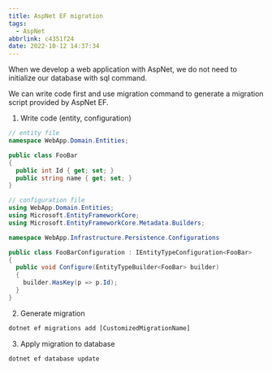 ```yaml
---
title: AspNet EF migration
tags: 
  - AspNet
abbrlink: c4351f24
date: 2022-10-12 14:37:34
---
```


When we develop a web application with AspNet, we do not need to initialize our database with sql command.

We can write code first and use migration command to generate a migration script provided by AspNet EF.

1. Write code (entity, configuration)
```csharp
// entity file
namespace WebApp.Domain.Entities;

public class FooBar
{
  public int Id { get; set; }
  public string name { get; set; }
}

// configuration file
using WebApp.Domain.Entities;
using Microsoft.EntityFrameworkCore;
using Microsoft.EntityFrameworkCore.Metadata.Builders;

namespace WebApp.Infrastructure.Persistence.Configurations

public class FooBarConfiguration : IEntityTypeConfiguration<FooBar>
{
  public void Configure(EntityTypeBuilder<FooBar> builder)
  {
    builder.HasKey(p => p.Id);
  }
}
```
2. Generate migration
```cmd
dotnet ef migrations add [CustomizedMigrationName]
```
3. Apply migration to database
```cmd
dotnet ef database update
```
